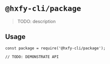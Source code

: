 # `@hxfy-cli/package`

> TODO: description

## Usage

```
const package = require('@hxfy-cli/package');

// TODO: DEMONSTRATE API
```
